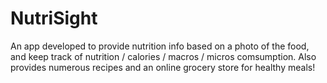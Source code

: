 # NutriSight

An app developed to provide nutrition info based on a photo of the food, and keep track of nutrition / calories / macros / micros comsumption. Also provides numerous recipes and an online grocery store for healthy meals!
